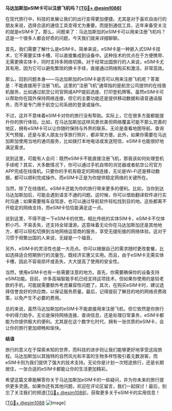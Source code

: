 **马达加斯加eSIM卡可以注册飞机吗？[[TG💪+ @esim1088](https://t.me/s/esim1088)]**

在现代旅行中，科技的发展让我们的出行变得更加便捷。尤其是对于喜欢自由行的朋友来说，选择合适的通信工具变得尤为重要。而提到通信工具，近年来备受关注的就是eSIM卡了。那么，问题来了：马达加斯加的eSIM卡可以用来注册飞机吗？这是一个很多人都会好奇的问题，今天我们就来详细聊聊。

首先，我们需要了解什么是eSIM卡。简单来说，eSIM卡是一种嵌入式SIM卡技术，它不需要实体卡槽，可以直接集成到设备中。这种技术的优点在于方便携带、无需更换实体卡，同时支持多网络切换。对于经常出国旅行的人来说，eSIM卡尤其有用，因为它可以避免繁琐的换卡手续，直接通过网络购买和激活，非常高效。

那么，回到问题本身——马达加斯加的eSIM卡是否可以用来注册飞机呢？答案是：不能直接用于注册飞机。这里的“注册飞机”通常指的是航空公司提供的在线值机服务，比如通过航空公司官网或APP提前选座、打印登机牌等。虽然eSIM卡可以帮助你在国外保持网络连接，但它的主要功能还是提供移动数据和语音通话服务，而不是专门用于航空公司系统的登录或操作。

不过，这并不意味着eSIM卡对你的旅行没有帮助。实际上，它在很多方面都能提升你的旅行体验。比如，在马达加斯加这样风景优美但网络覆盖可能不那么完善的地区，拥有eSIM卡可以让你随时保持与外界的联系，无论是查看地图导航、查询天气预报，还是与家人朋友分享旅行照片，都非常方便。此外，如果你需要在马达加斯加使用当地的通讯服务，比如拨打本地电话或发送短信，eSIM卡也能很好地满足需求。

说到这里，可能有人会问：既然eSIM卡不能直接注册飞机，那我该如何处理登机手续呢？其实，大多数情况下，你可以通过手机自带的浏览器或者航空公司官方APP完成在线值机。只要你的手机有稳定的网络连接，无论是Wi-Fi还是移动数据，都可以顺利完成操作。而eSIM卡正是为你提供稳定网络的关键所在。

当然，除了在线值机，eSIM卡还能为你的旅行带来更多的便利。比如，当你到达马达加斯加后，可能会遇到语言不通的问题。这时候，你可以借助翻译软件进行实时沟通；如果需要租车自驾游，也可以通过导航软件轻松找到目的地。这些都离不开稳定的网络支持，而eSIM卡恰恰能满足这一点。

说到这里，不得不提一下eSIM卡的优势。相比传统的实体SIM卡，eSIM卡不仅体积小巧、不易丢失，还支持全球漫游。这意味着无论你在马达加斯加还是其他地方，都可以轻松切换到当地网络运营商的服务，享受无缝衔接的网络体验。这对于习惯于频繁出国的人来说，无疑是一个福音。

另外，eSIM卡的灵活性也是一大亮点。你可以根据自己的需求随时更改套餐，比如选择适合短期旅行的流量包，既经济实惠又实用。而且，由于eSIM卡无需实体卡槽，因此不容易损坏或丢失，大大提高了使用的安全性。

当然，使用eSIM卡也有一些需要注意的地方。首先，你需要确保你的设备支持eSIM功能。目前，许多高端智能手机已经支持这项技术，但如果你使用的是较老款的手机，可能就需要额外考虑兼容性问题了。其次，在购买eSIM卡时，建议选择信誉良好的供应商，以保证服务质量。最后，记得提前了解目的地的网络资费政策，以免产生不必要的费用。

总的来说，虽然马达加斯加的eSIM卡不能直接用来注册飞机，但它依然是你旅行中的得力助手。无论是保持网络连接、查询信息，还是处理日常事务，eSIM卡都能为你提供极大的便利。尤其是在这个数字化时代，拥有一张优质的eSIM卡，会让你的旅行更加顺畅和愉快。

**结语**

旅行的意义在于探索未知的世界，而科技的进步则让我们能够更好地享受这段旅程。马达加斯加以其独特的自然风光和丰富的生物多样性吸引着无数游客，而eSIM卡则为我们提供了强大的技术支持。无论你是计划一次短途旅行，还是长期居住，一张合适的eSIM卡都能让你的生活更加精彩。

希望这篇文章能解答你关于马达加斯加eSIM卡的一些疑问，并为你未来的旅行提供更多灵感。如果你还有其他问题，欢迎在评论区留言，我们一起探讨！最后，别忘了关注我们的频道[[TG💪+ @esim1088](https://t.me/s/esim1088)]，获取更多关于eSIM卡的实用信息！

[[TG💪+ @esim1088](https://t.me/s/esim1088) ![Image](https://i.postimg.cc/4NQfJmqS/Snipaste-2025-05-13-00-14-12.png)]